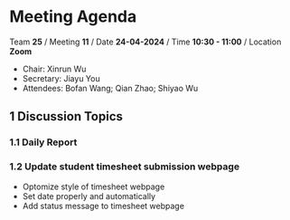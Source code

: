 # Meeting Agenda

Team **25** / Meeting **11** / Date **24-04-2024** / Time **10:30 - 11:00** / Location **Zoom**

- Chair: Xinrun Wu
- Secretary: Jiayu You
- Attendees: Bofan Wang; Qian Zhao; Shiyao Wu

## 1 Discussion Topics

### 1.1 Daily Report

### 1.2 Update student timesheet submission webpage

- Optomize style of timesheet webpage
- Set date properly and automatically
- Add status message to timesheet webpage
